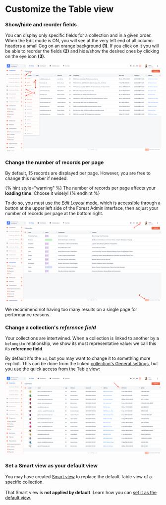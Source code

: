 # Customize the Table view

### Show/hide and reorder fields ​​ <a href="#show-hide-fields" id="show-hide-fields"></a>

You can display only specific fields for a collection and in a given order. When the Edit mode is ON, you will see at the very left end of all column headers a small Cog on an orange background **(1)**. If you click on it you will be able to reorder the fields **(2)** and hide/show the desired ones by clicking on the eye icon **(3)**.

![](<../../../.gitbook/assets/2019-06-28_15.26.04.png>)

### Change the number of records per page&#x20;

By default, 15 records are displayed per page. However, you are free to change this number if needed.

{% hint style="warning" %}
The number of records per page affects your **loading time**. Choose it wisely!
{% endhint %}

To do so, you must use the _Edit Layout_ mode, which is accessible through a button at the upper left side of the Forest Admin interface, then adjust your number of records per page at the bottom right.

![](<../../../.gitbook/assets/2019-06-28_15.56.27.png>)

We recommend not having too many results on a single page for performance reasons.

### Change a collection's _reference field_

Your collections are intertwined. When a collection is linked to another by a `belongsto` relationship, we show its most representative value: we call this its **reference field**.&#x20;

By default it's the `id`, but you may want to change it to something more explicit. This can be done from the linked [collection's General settings](../../../collections/manage-your-collection-settings.md#general-tab), but you use the quick access from the Table view:

![Accessing "Address" collection's reference field setting](<../../../.gitbook/assets/2020-02-20_15.10.20.png>)

### Set a Smart view as your default view

You may have created [Smart view](../create-and-manage-smart-views.md#what-is-a-smart-view) to replace the default Table view of a specific collection. \
\
That Smart view is **not applied by default**. Learn how you can [set it as the default view](../create-and-manage-smart-views.md#applying-a-smart-view).
